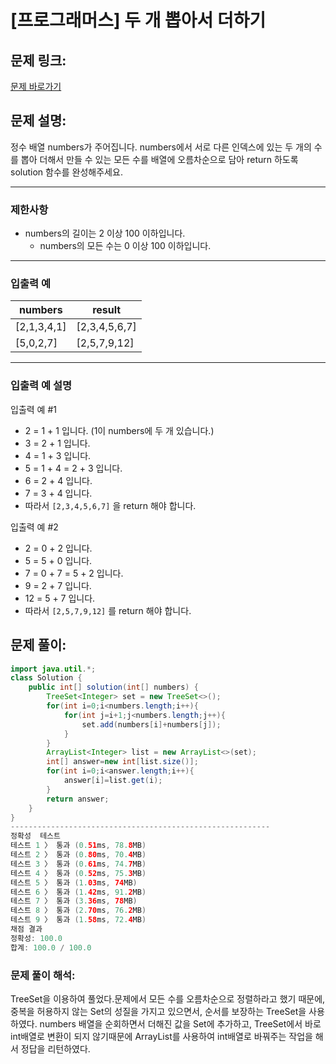 # [프로그래머스] 두 개 뽑아서 더하기

## 문제 링크:

[문제 바로가기](https://school.programmers.co.kr/learn/courses/30/lessons/68644)

## 문제 설명:

정수 배열 numbers가 주어집니다. numbers에서 서로 다른 인덱스에 있는 두 개의 수를 뽑아 더해서 만들 수 있는 모든 수를 배열에 오름차순으로 담아 return 하도록 solution 함수를 완성해주세요.

---

### 제한사항

- numbers의 길이는 2 이상 100 이하입니다.
    - numbers의 모든 수는 0 이상 100 이하입니다.

---

### 입출력 예

| numbers | result |
| --- | --- |
| [2,1,3,4,1] | [2,3,4,5,6,7] |
| [5,0,2,7] | [2,5,7,9,12] |

---

### 입출력 예 설명

입출력 예 #1

- 2 = 1 + 1 입니다. (1이 numbers에 두 개 있습니다.)
- 3 = 2 + 1 입니다.
- 4 = 1 + 3 입니다.
- 5 = 1 + 4 = 2 + 3 입니다.
- 6 = 2 + 4 입니다.
- 7 = 3 + 4 입니다.
- 따라서 `[2,3,4,5,6,7]` 을 return 해야 합니다.

입출력 예 #2

- 2 = 0 + 2 입니다.
- 5 = 5 + 0 입니다.
- 7 = 0 + 7 = 5 + 2 입니다.
- 9 = 2 + 7 입니다.
- 12 = 5 + 7 입니다.
- 따라서 `[2,5,7,9,12]` 를 return 해야 합니다.

## 문제 풀이:

```java
import java.util.*;
class Solution {
    public int[] solution(int[] numbers) {
        TreeSet<Integer> set = new TreeSet<>();
        for(int i=0;i<numbers.length;i++){
            for(int j=i+1;j<numbers.length;j++){
                set.add(numbers[i]+numbers[j]);
            }
        }
        ArrayList<Integer> list = new ArrayList<>(set);
        int[] answer=new int[list.size()];
        for(int i=0;i<answer.length;i++){
            answer[i]=list.get(i);
        }
        return answer;
    }
}
----------------------------------------------------------
정확성  테스트
테스트 1 〉	통과 (0.51ms, 78.8MB)
테스트 2 〉	통과 (0.80ms, 70.4MB)
테스트 3 〉	통과 (0.61ms, 74.7MB)
테스트 4 〉	통과 (0.52ms, 75.3MB)
테스트 5 〉	통과 (1.03ms, 74MB)
테스트 6 〉	통과 (1.42ms, 91.2MB)
테스트 7 〉	통과 (3.36ms, 78MB)
테스트 8 〉	통과 (2.70ms, 76.2MB)
테스트 9 〉	통과 (1.58ms, 72.4MB)
채점 결과
정확성: 100.0
합계: 100.0 / 100.0
```

### **문제 풀이 해석:**

TreeSet을 이용하여 풀었다.문제에서 모든 수를 오름차순으로 정렬하라고 했기 때문에, 중복을 허용하지 않는 Set의 성질을 가지고 있으면서, 순서를 보장하는 TreeSet을 사용하였다. numbers 배열을 순회하면서 더해진 값을 Set에 추가하고, TreeSet에서 바로 int배열로 변환이 되지 않기때문에 ArrayList를 사용하여 int배열로 바꿔주는 작업을 해서 정답을 리턴하였다.